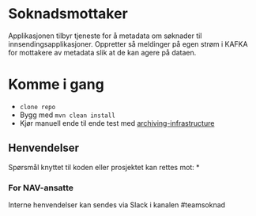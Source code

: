 Soknadsmottaker
================
Applikasjonen tilbyr tjeneste for å metadata om søknader til innsendingsapplikasjoner.
Oppretter så meldinger på egen strøm i KAFKA for mottakere av metadata slik at de kan agere på dataen.

# Komme i gang
* `clone repo`
* Bygg med `mvn clean install`
* Kjør manuell ende til ende test med [archiving-infrastructure](https://github.com/navikt/archiving-infrastructure)


## Henvendelser
Spørsmål knyttet til koden eller prosjektet kan rettes mot:
* 

### For NAV-ansatte
Interne henvendelser kan sendes via Slack i kanalen #teamsoknad


